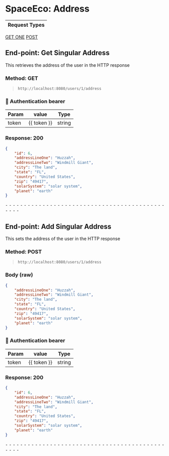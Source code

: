 # SpaceEco: Address

Request Types |
------------------|
[GET ONE](#End-point-Get-Singular-Address)
[POST](#End-point-Add-Singular-Address)


## End-point: Get Singular Address
This retrieves the address of the user in the HTTP response

### Method: GET
>```
>http://localhost:8080/users/1/address
>```
### 🔑 Authentication bearer

| Param | value | Type |
|-----|-----|-----|
| token | {{ token }} | string |


### Response: 200
```json
{
    "id": 6,
    "addressLineOne": "Huzzah",
    "addressLineTwo": "Windmill Giant",
    "city": "The land",
    "state": "FL",
    "country": "United States",
    "zip": "49417",
    "solarSystem": "solar system",
    "planet": "earth"
}
```


⁃ ⁃ ⁃ ⁃ ⁃ ⁃ ⁃ ⁃ ⁃ ⁃ ⁃ ⁃ ⁃ ⁃ ⁃ ⁃ ⁃ ⁃ ⁃ ⁃ ⁃ ⁃ ⁃ ⁃ ⁃ ⁃ ⁃ ⁃ ⁃ ⁃ ⁃ ⁃ ⁃ ⁃ ⁃ ⁃ ⁃ ⁃ ⁃ ⁃ ⁃ ⁃ ⁃ ⁃ ⁃ ⁃ ⁃

## End-point: Add Singular Address
This sets the address of the user in the HTTP response

### Method: POST
>```
>http://localhost:8080/users/1/address
>```
### Body (**raw**)

```json
{
    "addressLineOne": "Huzzah",
    "addressLineTwo": "Windmill Giant",
    "city": "The land",
    "state": "FL",
    "country": "United States",
    "zip": "49417",
    "solarSystem": "solar system",
    "planet": "earth"
}
```

### 🔑 Authentication bearer

| Param | value | Type |
|-----|-----|-----|
| token | {{ token }} | string |


### Response: 200
```json
{
    "id": 6,
    "addressLineOne": "Huzzah",
    "addressLineTwo": "Windmill Giant",
    "city": "The land",
    "state": "FL",
    "country": "United States",
    "zip": "49417",
    "solarSystem": "solar system",
    "planet": "earth"
}
```


⁃ ⁃ ⁃ ⁃ ⁃ ⁃ ⁃ ⁃ ⁃ ⁃ ⁃ ⁃ ⁃ ⁃ ⁃ ⁃ ⁃ ⁃ ⁃ ⁃ ⁃ ⁃ ⁃ ⁃ ⁃ ⁃ ⁃ ⁃ ⁃ ⁃ ⁃ ⁃ ⁃ ⁃ ⁃ ⁃ ⁃ ⁃ ⁃ ⁃ ⁃ ⁃ ⁃ ⁃ ⁃ ⁃ ⁃
